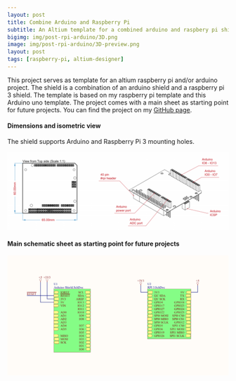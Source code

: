```yaml
---
layout: post
title: Combine Arduino and Raspberry Pi
subtitle: An Altium template for a combined arduino and raspbery pi shield
bigimg: img/post-rpi-arduino/3D.png
image: img/post-rpi-arduino/3D-preview.png
layout: post
tags: [raspberry-pi, altium-designer]
---
```


This project serves as template for an altium raspberry pi and/or arduino project. The shield is a combination of an arduino shield and a raspberry pi 3 shield. The template is based on my raspberry pi template  and this Arduino uno template. The project comes with a main sheet as starting point for future projects.
You can find the project on my [GitHub page](https://github.com/NilsMinor/Raspberry-Pi-3-Arduino-Altium-Shield).

#### Dimensions and isometric view

The shield supports Arduino and Raspberry Pi 3 mounting holes.

![img1](img/post-rpi-arduino/dim.png)

#### Main schematic sheet as starting point for future projects
![img2](img/post-rpi-arduino/sch.png)
